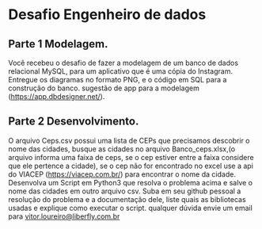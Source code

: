 # Desafio Engenheiro de dados
## Parte 1 Modelagem.
Você recebeu o desafio de fazer a modelagem de um banco de dados relacional MySQL, para um aplicativo que é uma cópia do Instagram. Entregue os diagramas no formato PNG, e o código em SQL para a construção do banco. sugestão de app para a modelagem (https://app.dbdesigner.net/).
## Parte 2 Desenvolvimento.
O arquivo Ceps.csv possui uma lista de CEPs que precisamos descobrir o nome das cidades, busque as cidades no arquivo Banco_ceps.xlsx,(o arquivo informa uma faixa de ceps, se o cep estiver entre a faixa considere que ele pertence a cidade), se o cep não for encontrado no excel use a api do VIACEP (https://viacep.com.br/) para encontrar o nome da cidade. Desenvolva um Script em Python3 que resolva o problema acima e salve o nome das cidades em outro arquivo csv. 
Suba em seu github pessoal a resolução do problema e a documentação dele, liste quais as bibliotecas usadas e explique como executar o script.
qualquer dúvida envie um email para vitor.loureiro@liberfly.com.br


